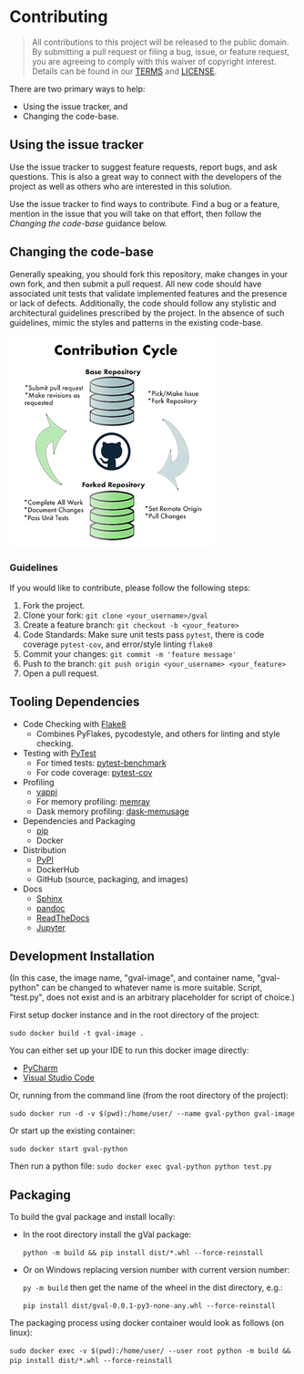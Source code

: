 # Contributing


> All contributions to this project will be released to the public domain.
> By submitting a pull request or filing a bug, issue, or
> feature request, you are agreeing to comply with this waiver of copyright interest.
> Details can be found in our [TERMS](TERMS.MD) and [LICENSE](LICENSE.MD).


There are two primary ways to help:
 - Using the issue tracker, and
 - Changing the code-base.


## Using the issue tracker

Use the issue tracker to suggest feature requests, report bugs, and ask questions.
This is also a great way to connect with the developers of the project as well
as others who are interested in this solution.

Use the issue tracker to find ways to contribute. Find a bug or a feature, mention in
the issue that you will take on that effort, then follow the _Changing the code-base_
guidance below.


## Changing the code-base

Generally speaking, you should fork this repository, make changes in your
own fork, and then submit a pull request. All new code should have associated
unit tests that validate implemented features and the presence or lack of defects.
Additionally, the code should follow any stylistic and architectural guidelines
prescribed by the project. In the absence of such guidelines, mimic the styles
and patterns in the existing code-base.

![alt text](../../images/ContributionGraphic.png)

### Guidelines

If you would like to contribute, please follow the following steps:

1. Fork the project.
2. Clone your fork: `git clone <your_username>/gval`
3. Create a feature branch: `git checkout -b <your_feature>`
4. Code Standards: Make sure unit tests pass `pytest`, there is code coverage `pytest-cov`, and error/style linting `flake8`
5. Commit your changes: `git commit -m 'feature message'`
6. Push to the branch: `git push origin <your_username> <your_feature>`
7. Open a pull request.

## Tooling Dependencies
- Code Checking with [Flake8](https://github.com/PyCQA/flake8)
    - Combines PyFlakes, pycodestyle, and others for linting and style checking.
- Testing with [PyTest](https://docs.pytest.org/en/7.1.x/contents.html)
    - For timed tests: [pytest-benchmark](https://pypi.org/project/pytest-benchmark/)
    - For code coverage: [pytest-cov](https://pypi.org/project/pytest-cov/)
- Profiling
    - [yappi](https://github.com/sumerc/yappi/)
    - For memory profiling: [memray](https://pypi.org/project/memray/)
    - Dask memory profiling: [dask-memusage](https://github.com/itamarst/dask-memusage)
- Dependencies and Packaging
    - [pip](https://packaging.python.org/en/latest/key_projects/#pip)
    - Docker
- Distribution
    - [PyPI](https://pypi.org/)
    - DockerHub
    - GitHub (source, packaging, and images)
- Docs
    - [Sphinx](https://www.sphinx-doc.org/)
    - [pandoc](https://pypi.org/project/pandoc/)
    - [ReadTheDocs](https://readthedocs.org/)
    - [Jupyter](https://pypi.org/project/jupyter/)


## Development Installation

(In this case, the image name, "gval-image", and container name, "gval-python" can be changed
to whatever name is more suitable.  Script, "test.py", does not exist and is an arbitrary placeholder for 
script of choice.)

First setup docker instance and in the root directory of the project:

`sudo docker build -t gval-image .`

You can either set up your IDE to run this docker image directly:
- [PyCharm](https://www.jetbrains.com/help/pycharm/using-docker-as-a-remote-interpreter.html#config-docker)
- [Visual Studio Code](https://code.visualstudio.com/docs/containers/quickstart-python)

Or, running from the command line (from the root directory of the project):

`sudo docker run -d -v $(pwd):/home/user/ --name gval-python gval-image`

Or start up the existing container:

`sudo docker start gval-python`

Then run a python file:
`sudo docker exec gval-python python test.py`

## Packaging

To build the gval package and install locally:

- In the root directory install the gVal package:

  `python -m build && pip install dist/*.whl --force-reinstall`
- Or on Windows replacing version number with current version number: 

  `py -m build` then get the name of the wheel in the dist directory, e.g.:

  `pip install dist/gval-0.0.1-py3-none-any.whl --force-reinstall`

The packaging process using docker container would look as follows (on linux):

`sudo docker exec -v $(pwd):/home/user/ --user root python -m build && pip install dist/*.whl --force-reinstall`


